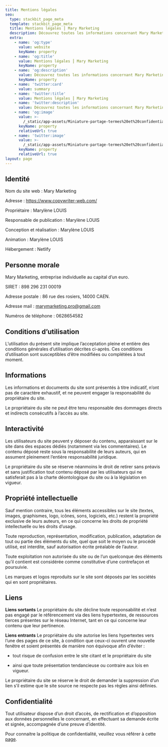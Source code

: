 ```yaml
---
title: Mentions légales
seo:
  type: stackbit_page_meta
  template: stackbit_page_meta
  title: Mentions légales ⎮ Mary Marketing
  description: Découvrez toutes les informations concernant Mary Marketing.
  extra:
    - name: 'og:type'
      value: website
      keyName: property
    - name: 'og:title'
      value: Mentions légales ⎮ Mary Marketing
      keyName: property
    - name: 'og:description'
      value: Découvrez toutes les informations concernant Mary Marketing.
      keyName: property
    - name: 'twitter:card'
      value: summary
    - name: 'twitter:title'
      value: Mentions légales ⎮ Mary Marketing
    - name: 'twitter:description'
      value: Découvrez toutes les informations concernant Mary Marketing.
    - name: 'og:image'
      value: >-
        /_static/app-assets/Miniature-partage-termes%20et%20confidentialite%CC%81.png
      keyName: property
      relativeUrl: true
    - name: 'twitter:image'
      value: >-
        /_static/app-assets/Miniature-partage-termes%20et%20confidentialite%CC%81.png
      keyName: property
      relativeUrl: true
layout: page
---
```

## Identité

Nom du site web : Mary Marketing

Adresse : https://www.copywriter-web.com/

Propriétaire : Marylène LOUIS

Responsable de publication : Marylène LOUIS

Conception et réalisation : Marylène LOUIS

Animation : Marylène LOUIS

Hébergement : Netlify

## Personne morale

Mary Marketing, entreprise individuelle au capital d’un euro.

SIRET : 898 296 231 00019

Adresse postale : 86 rue des rosiers, 14000 CAEN.

Adresse mail : marymarketing.pro@gmail.com

Numéros de téléphone : 0628654582

## Conditions d’utilisation

L’utilisation du présent site implique l’acceptation pleine et entière des conditions générales d’utilisation décrites ci-après. Ces conditions d’utilisation sont susceptibles d’être modifiées ou complétées à tout moment.

## Informations

Les informations et documents du site sont présentés à titre indicatif, n’ont pas de caractère exhaustif, et ne peuvent engager la responsabilité du propriétaire du site.

Le propriétaire du site ne peut être tenu responsable des dommages directs et indirects consécutifs à l’accès au site.

## Interactivité

Les utilisateurs du site peuvent y déposer du contenu, apparaissant sur le site dans des espaces dédiés (notamment via les commentaires). Le contenu déposé reste sous la responsabilité de leurs auteurs, qui en assument pleinement l’entière responsabilité juridique.

Le propriétaire du site se réserve néanmoins le droit de retirer sans préavis et sans justification tout contenu déposé par les utilisateurs qui ne satisferait pas à la charte déontologique du site ou à la législation en vigueur.

## Propriété intellectuelle

Sauf mention contraire, tous les éléments accessibles sur le site (textes, images, graphismes, logo, icônes, sons, logiciels, etc.) restent la propriété exclusive de leurs auteurs, en ce qui concerne les droits de propriété intellectuelle ou les droits d’usage.

Toute reproduction, représentation, modification, publication, adaptation de tout ou partie des éléments du site, quel que soit le moyen ou le procédé utilisé, est interdite, sauf autorisation écrite préalable de l’auteur.

Toute exploitation non autorisée du site ou de l’un quelconque des éléments qu’il contient est considérée comme constitutive d’une contrefaçon et poursuivie.

Les marques et logos reproduits sur le site sont déposés par les sociétés qui en sont propriétaires.

## Liens

**Liens sortants**
Le propriétaire du site décline toute responsabilité et n’est pas engagé par le référencement via des liens hypertextes, de ressources tierces présentes sur le réseau Internet, tant en ce qui concerne leur contenu que leur pertinence.

**Liens entrants**
Le propriétaire du site autorise les liens hypertextes vers l’une des pages de ce site, à condition que ceux-ci ouvrent une nouvelle fenêtre et soient présentés de manière non équivoque afin d’éviter :

*   tout risque de confusion entre le site citant et le propriétaire du site

*   ainsi que toute présentation tendancieuse ou contraire aux lois en vigueur.

Le propriétaire du site se réserve le droit de demander la suppression d’un lien s’il estime que le site source ne respecte pas les règles ainsi définies.

## Confidentialité

Tout utilisateur dispose d’un droit d’accès, de rectification et d’opposition aux données personnelles le concernant, en effectuant sa demande écrite et signée, accompagnée d’une preuve d’identité. 

Pour connaitre la politique de confidentialité, veuillez vous référer à cette [page]("https://copywriter-web.com/politique-de-confidentialite).
